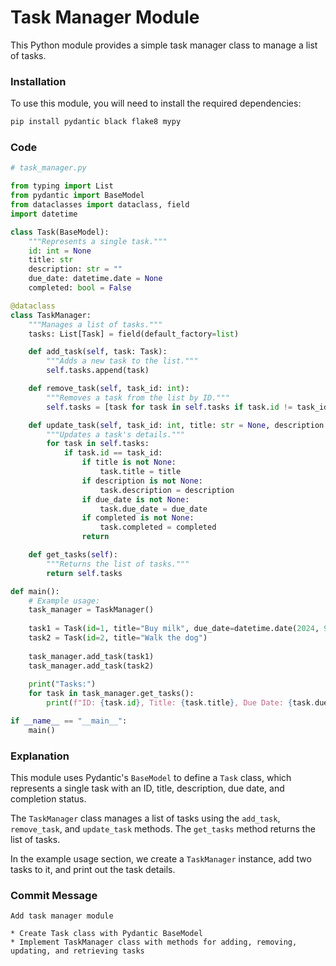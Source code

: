 **Task Manager Module**
========================

This Python module provides a simple task manager class to manage a list of tasks.

### Installation

To use this module, you will need to install the required dependencies:
```bash
pip install pydantic black flake8 mypy
```

### Code

```python
# task_manager.py

from typing import List
from pydantic import BaseModel
from dataclasses import dataclass, field
import datetime

class Task(BaseModel):
    """Represents a single task."""
    id: int = None
    title: str
    description: str = ""
    due_date: datetime.date = None
    completed: bool = False

@dataclass
class TaskManager:
    """Manages a list of tasks."""
    tasks: List[Task] = field(default_factory=list)

    def add_task(self, task: Task):
        """Adds a new task to the list."""
        self.tasks.append(task)

    def remove_task(self, task_id: int):
        """Removes a task from the list by ID."""
        self.tasks = [task for task in self.tasks if task.id != task_id]

    def update_task(self, task_id: int, title: str = None, description: str = None, due_date: datetime.date = None, completed: bool = None):
        """Updates a task's details."""
        for task in self.tasks:
            if task.id == task_id:
                if title is not None:
                    task.title = title
                if description is not None:
                    task.description = description
                if due_date is not None:
                    task.due_date = due_date
                if completed is not None:
                    task.completed = completed
                return

    def get_tasks(self):
        """Returns the list of tasks."""
        return self.tasks

def main():
    # Example usage:
    task_manager = TaskManager()
    
    task1 = Task(id=1, title="Buy milk", due_date=datetime.date(2024, 9, 20))
    task2 = Task(id=2, title="Walk the dog")
    
    task_manager.add_task(task1)
    task_manager.add_task(task2)
    
    print("Tasks:")
    for task in task_manager.get_tasks():
        print(f"ID: {task.id}, Title: {task.title}, Due Date: {task.due_date}, Completed: {task.completed}")

if __name__ == "__main__":
    main()
```

### Explanation

This module uses Pydantic's `BaseModel` to define a `Task` class, which represents a single task with an ID, title, description, due date, and completion status.

The `TaskManager` class manages a list of tasks using the `add_task`, `remove_task`, and `update_task` methods. The `get_tasks` method returns the list of tasks.

In the example usage section, we create a `TaskManager` instance, add two tasks to it, and print out the task details.

### Commit Message

```
Add task manager module

* Create Task class with Pydantic BaseModel
* Implement TaskManager class with methods for adding, removing, updating, and retrieving tasks
```